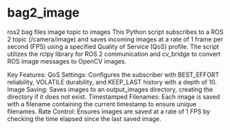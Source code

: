 # bag2_image
ros2 bag files image topic to images
This Python script subscribes to a ROS 2 topic (/camera/image) and saves incoming images at a rate of 1 frame per second (FPS) using a specified Quality of Service (QoS) profile. The script utilizes the rclpy library for ROS 2 communication and cv_bridge to convert ROS image messages to OpenCV images.

Key Features:
QoS Settings: Configures the subscriber with BEST_EFFORT reliability, VOLATILE durability, and KEEP_LAST history with a depth of 10.
Image Saving: Saves images to an output_images directory, creating the directory if it does not exist.
Timestamped Filenames: Each image is saved with a filename containing the current timestamp to ensure unique filenames.
Rate Control: Ensures images are saved at a rate of 1 FPS by checking the time elapsed since the last saved image.
